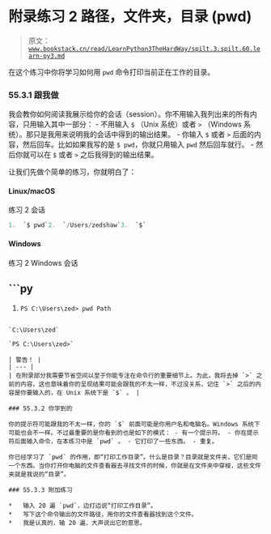 # 附录练习 2 路径，文件夹，目录 (pwd)

> 原文：[`www.bookstack.cn/read/LearnPython3TheHardWay/spilt.3.spilt.60.learn-py3.md`](https://www.bookstack.cn/read/LearnPython3TheHardWay/spilt.3.spilt.60.learn-py3.md)

在这个练习中你将学习如何用 `pwd` 命令打印当前正在工作的目录。

### 55.3.1 跟我做

我会教你如何阅读我展示给你的会话（session）。你不用输入我列出来的所有内容，只用输入其中一部分： - 不用输入 `$` （Unix 系统）或者 `>` （Windows 系统）。那只是我用来说明我的会话中得到的输出结果。 - 你输入 `$` 或者 `>` 后面的内容，然后回车。比如如果我写的是 `$ pwd`，你就只用输入 `pwd` 然后回车就行。 - 然后你就可以在 `$` 或者 `>` 之后我得到的输出结果。

让我们先做个简单的练习，你就明白了：

#### Linux/macOS

练习 2 会话

```py
1.  `$ pwd`2.  `/Users/zedshaw`3.  `$`
```

#### Windows

练习 2 Windows 会话

##  ```py
1.  `PS C:\Users\zed> pwd Path`
``` 

`C:\Users\zed`

`PS C:\Users\zed>`

| 警告！ |
| --- |
| 在附录部分我需要节省空间以至于你能专注在命令行的重要细节上。为此，我将去掉 `>` 之前的内容，这也意味着你的呈现结果可能会跟我的不太一样，不过没关系，记住 `>` 之后的内容是你要输入的，在 Unix 系统下是 `$` 。 |

### 55.3.2 你学到的

你的提示符可能跟我的不太一样，你的 `$` 前面可能是你用户名和电脑名。Windows 系统下可能也会不一样。不过最重要的是你看到的也是如下的模式： - 有一个提示符。 - 你在提示符后面输入命令，在本练习中是 `pwd` 。 - 它打印了一些东西。 - 重复。

你已经学习了 `pwd` 的作用，即“打印工作目录”。什么是目录？目录就是文件夹，它们是同一个东西。当你打开你电脑的文件查看器去寻找文件的时候，你就是在文件夹中穿梭，这些文件夹就是我说的“目录”。

### 55.3.3 附加练习

*   输入 20 遍 `pwd`，边打边说“打印工作目录”。
*   写下这个命令输出的文件路径，用你的文件查看器找到这个文件。
*   我是认真的，输 20 遍，大声说出它的意思。